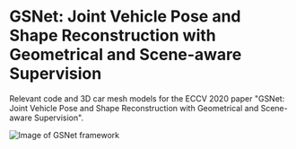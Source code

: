 # GSNet: Joint Vehicle Pose and Shape Reconstruction with Geometrical and Scene-aware Supervision
Relevant code and 3D car mesh models for the ECCV 2020 paper "GSNet: Joint Vehicle Pose and Shape Reconstruction with Geometrical and Scene-aware Supervision".

![Image of GSNet framework](https://github.com/lkeab/gsnet/blob/master/images/framework.png)
